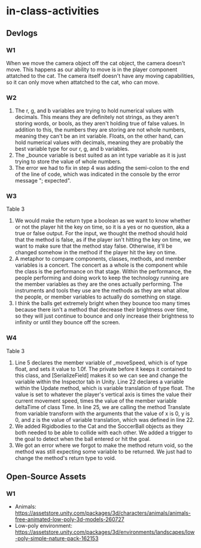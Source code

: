 # in-class-activities
## Devlogs
### W1
When we move the camera object off the cat object, the camera doesn't move. This happens as our ability to move is in the player component attatched to the cat. The camera itself doesn't have any moving capabilities, so it can only move when attatched to the cat, who can move.

### W2
1. The r, g, and b variables are trying to hold numerical values with decimals. This means they are definitely not strings, as they aren't storing words, or bools, as they aren't holding true of false values. In addition to this, the numbers they are storing are not whole numbers, meaning they can't be an int variable. Floats, on the other hand, can hold numerical values with decimals, meaning they are probably the best variable type for our r, g, and b variables.
2. The _bounce variable is best suited as an int type variable as it is just trying to store the value of whole numbers.
3. The error we had to fix in step 4 was adding the semi-colon to the end of the line of code, which was indicated in the console by the error message "; expected".

### W3
Table 3
1. We would make the return type a boolean as we want to know whether or not the player hit the key on time, so it is a yes or no question, aka a true or false output. For the input, we thought the method should hold that the method is false, as if the player isn't hitting the key on time, we want to make sure that the method stay false. Otherwise, it'll be changed somehow in the method if the player hit the key on time.
2. A metaphor to compare components, classes, methods, and member variables is a concert. The concert as a whole is the component while the class is the performance on that stage. Within the performance, the people performing and doing work to keep the technology running are the member variables as they are the ones actually performing. The instruments and tools they use are the methods as they are what allow the people, or member variables to actually do something on stage.
3. I think the balls get extremely bright when they bounce too many times because there isn't a method that decrease their brightness over time, so they will just continue to bounce and only increase their brightness to infinity or until they bounce off the screen.

### W4
Table 3
1. Line 5 declares the member variable of _moveSpeed, which is of type float, and sets it value to 1.0f. The private before it keeps it contained to this class, and [SerializeField] makes it so we can see and change the variable within the Inspector tab in Unity. Line 22 declares a variable within the Update method, which is variable translation of type float. The value is set to whatever the player's vertical axis is times the value their current movement speed, times the value of the member variable deltaTime of class Time. In line 25, we are calling the method Translate from variable transform with the arguments that the value of x is 0, y is 0, and z is the value of variable translation, which was defined in line 22.
2. We added Rigidbodies to the Cat and the SoccerBall objects as they both needed to be able to collide with each other. We added a trigger to the goal to detect when the ball entered or hit the goal.
3. We got an error where we forgot to make the method return void, so the method was still expecting some variable to be returned. We just had to change the method's return type to void.

## Open-Source Assets
### W1
- Animals: https://assetstore.unity.com/packages/3d/characters/animals/animals-free-animated-low-poly-3d-models-260727 
- Low-poly environment: https://assetstore.unity.com/packages/3d/environments/landscapes/low-poly-simple-nature-pack-162153 